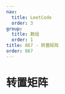 ```yaml
---
nav:
  title: LeetCode
  order: 3
group:
  title: 数组
  order: 1
title: 867 - 转置矩阵
order: 867
---
```


# 转置矩阵
